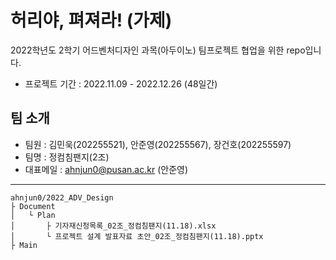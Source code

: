 # 허리야, 펴져라! (가제)

2022학년도 2학기 어드벤처디자인 과목(아두이노) 팀프로젝트 협업을 위한 repo입니다.

- 프로젝트 기간 : 2022.11.09 - 2022.12.26 (48일간)

## 팀 소개

- 팀원 : 김민욱(202255521), 안준영(202255567), 장건호(202255597)
- 팀명 : 정컴침팬지(2조)
- 대표메일 : ahnjun0@pusan.ac.kr (안준영)

---

    ahnjun0/2022_ADV_Design
    ├ Document
    │   └ Plan
    │       ├ 기자재신청목록_02조_정컴침팬지(11.18).xlsx
    │       └ 프로젝트 설계 발표자료 초안_02조_정컴침팬지(11.18).pptx
    ├ Main
    

